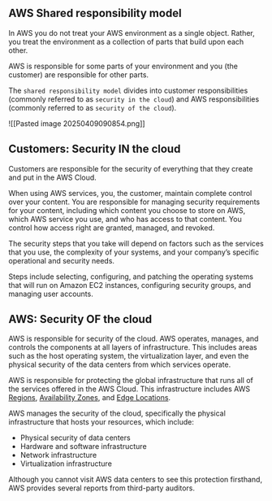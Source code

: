 ## AWS Shared responsibility model
In AWS you do not treat your AWS environment as a single object. Rather, you treat the environment as a collection of parts that build upon each other.

AWS is responsible for some parts of your environment and you (the customer) are responsible for other parts.

The `shared responsibility model` divides into customer responsibilities (commonly referred to as `security in the cloud`) and AWS responsibilities (commonly referred to as `security of the cloud`).

![[Pasted image 20250409090854.png]]
## Customers: Security IN the cloud
Customers are responsible for the security of everything that they create and put in the AWS Cloud.

When using AWS services, you, the customer, maintain complete control over your content. You are responsible for managing security requirements for your content, including which content you choose to store on AWS, which AWS service you use, and who has access to that content. You control how access right are granted, managed, and revoked.

The security steps that you take will depend on factors such as the services that you use, the complexity of your systems, and your company’s specific operational and security needs.

Steps include selecting, configuring, and patching the operating systems that will run on Amazon EC2 instances, configuring security groups, and managing user accounts.
## AWS: Security OF the cloud
AWS is responsible for security of the cloud. AWS operates, manages, and controls the components at all layers of infrastructure. This includes areas such as the host operating system, the virtualization layer, and even the physical security of the data centers from which services operate.

AWS is responsible for protecting the global infrastructure that runs all of the services offered in the AWS Cloud. This infrastructure includes AWS [Regions](aws_region.md), [Availability Zones](aws_az.md), and [Edge Locations](aws_edge_locations.md).

AWS manages the security of the cloud, specifically the physical infrastructure that hosts your resources, which include:
- Physical security of data centers
- Hardware and software infrastructure
- Network infrastructure
- Virtualization infrastructure

Although you cannot visit AWS data centers to see this protection firsthand, AWS provides several reports from third-party auditors.